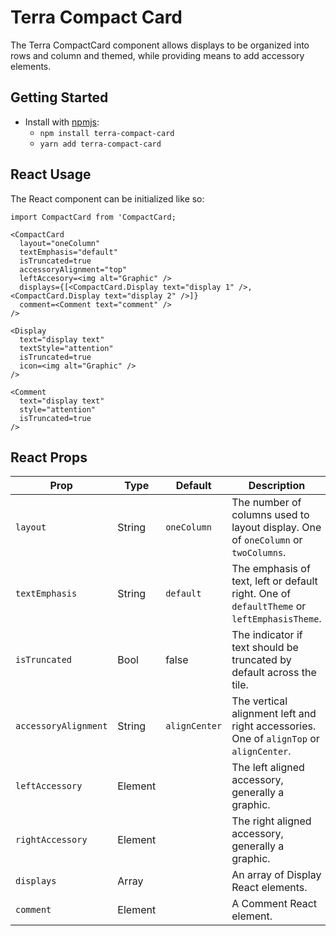 # Terra Compact Card

The Terra CompactCard component allows displays to be organized into rows and column and themed, while providing means to add accessory elements.

## Getting Started

- Install with [npmjs](https://www.npmjs.com):
  - `npm install terra-compact-card`
  - `yarn add terra-compact-card`

## React Usage

The React component can be initialized like so:
```
import CompactCard from 'CompactCard;

<CompactCard
  layout="oneColumn"
  textEmphasis="default"
  isTruncated=true
  accessoryAlignment="top"
  leftAccesory=<img alt="Graphic" />
  displays={[<CompactCard.Display text="display 1" />, <CompactCard.Display text="display 2" />]}
  comment=<Comment text="comment" />
/>

<Display
  text="display text"
  textStyle="attention"
  isTruncated=true
  icon=<img alt="Graphic" />
/>

<Comment
  text="display text"
  style="attention"
  isTruncated=true
/>
```

## React Props

| Prop | Type | Default | Description|
|------|------|---------|------------|
|`layout`|String|`oneColumn`|The number of columns used to layout display. One of `oneColumn` or `twoColumns`.|
|`textEmphasis`|String|`default`|The emphasis of text, left or default right. One of `defaultTheme` or `leftEmphasisTheme`. |
|`isTruncated`|Bool|false|The indicator if text should be truncated by default across the tile.|
|`accessoryAlignment`|String|`alignCenter`|The vertical alignment left and right accessories. One of `alignTop` or `alignCenter`.|
|`leftAccessory`|Element||The left aligned accessory, generally a graphic.|
|`rightAccessory`|Element||The right aligned accessory, generally a graphic.|
|`displays`|Array||An array of Display React elements.|
|`comment`|Element||A Comment React element.|